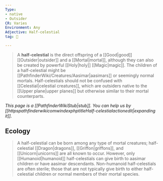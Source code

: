 ```yaml
---
Type:
- native
- Outsider
CR: Varies
Environment: Any
Adjective: Half-celestial
tag: 👹

---
```


> A **half-celestial** is the direct offspring of a [[Good|good]] [[Outsider|outsider]] and a [[Mortal|mortal]], although they can also be created by powerful [[Holy|holy]] [[Magic|magic]]. The children of a half-celestial might be [[PathfinderWiki/Creatures/Aasimar|aasimars]] or seemingly normal mortals.
> Half-celestials should not be confused with [[Celestial|celestial creatures]], which are outsiders native to the [[Upper plane|upper planes]] but otherwise similar to their mortal counterparts.



*This page is a [[PathfinderWikiStub|stub]]. You can help us by [[httpspathfinderwikicomwindexphptitleHalf-celestialactionedit|expanding it]].*


## Ecology

> A half-celestial can be born among any type of mortal creatures; half-celestial [[Dragon|dragons]], [[Griffon|griffons]], and [[Unicorn|unicorns]] are all known to occur. However, only [[Humanoid|humanoid]] half-celestials can give birth to aasimar children or have aasimar descendants. Non-humanoid half-celestials are often sterile; those that are not typically give birth to either half-celestial children or normal members of their mortal species.







